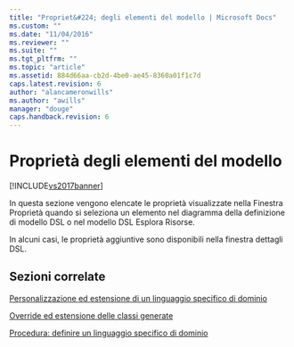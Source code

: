 ```yaml
---
title: "Propriet&#224; degli elementi del modello | Microsoft Docs"
ms.custom: ""
ms.date: "11/04/2016"
ms.reviewer: ""
ms.suite: ""
ms.tgt_pltfrm: ""
ms.topic: "article"
ms.assetid: 884d66aa-cb2d-4be0-ae45-8360a01f1c7d
caps.latest.revision: 6
author: "alancameronwills"
ms.author: "awills"
manager: "douge"
caps.handback.revision: 6
---
```

# Propriet&#224; degli elementi del modello
[!INCLUDE[vs2017banner](../code-quality/includes/vs2017banner.md)]

In questa sezione vengono elencate le proprietà visualizzate nella Finestra Proprietà quando si seleziona un elemento nel diagramma della definizione di modello DSL o nel modello DSL Esplora Risorse.  
  
 In alcuni casi, le proprietà aggiuntive sono disponibili nella finestra dettagli DSL.  
  
## Sezioni correlate  
 [Personalizzazione ed estensione di un linguaggio specifico di dominio](../modeling/customizing-and-extending-a-domain-specific-language.md)  
  
 [Override ed estensione delle classi generate](../modeling/overriding-and-extending-the-generated-classes.md)  
  
 [Procedura: definire un linguaggio specifico di dominio](../modeling/how-to-define-a-domain-specific-language.md)